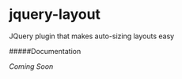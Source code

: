 # jquery-layout
JQuery plugin that makes auto-sizing layouts easy

#####Documentation

*Coming Soon*
